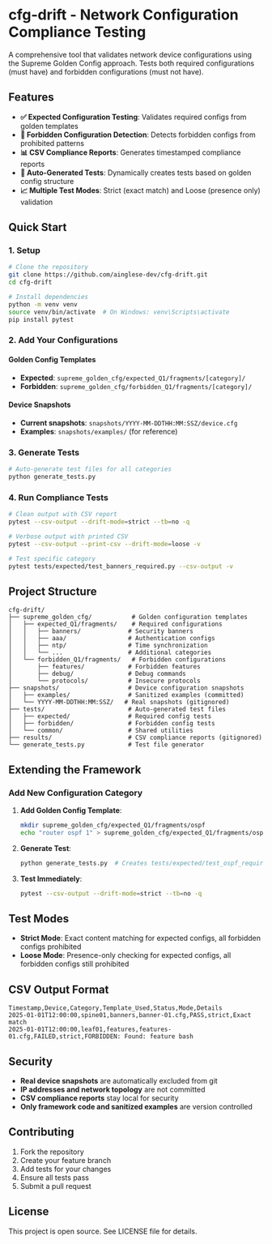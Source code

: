 # cfg-drift - Network Configuration Compliance Testing

A comprehensive tool that validates network device configurations using the Supreme Golden Config approach. Tests both required configurations (must have) and forbidden configurations (must not have).

## Features

- **✅ Expected Configuration Testing**: Validates required configs from golden templates
- **🚫 Forbidden Configuration Detection**: Detects forbidden configs from prohibited patterns
- **📊 CSV Compliance Reports**: Generates timestamped compliance reports
- **🔧 Auto-Generated Tests**: Dynamically creates tests based on golden config structure
- **📈 Multiple Test Modes**: Strict (exact match) and Loose (presence only) validation

## Quick Start

### 1. Setup
```bash
# Clone the repository
git clone https://github.com/ainglese-dev/cfg-drift.git
cd cfg-drift

# Install dependencies
python -m venv venv
source venv/bin/activate  # On Windows: venv\Scripts\activate
pip install pytest
```

### 2. Add Your Configurations

#### Golden Config Templates
- **Expected**: `supreme_golden_cfg/expected_Q1/fragments/[category]/`
- **Forbidden**: `supreme_golden_cfg/forbidden_Q1/fragments/[category]/`

#### Device Snapshots
- **Current snapshots**: `snapshots/YYYY-MM-DDTHH:MM:SSZ/device.cfg`
- **Examples**: `snapshots/examples/` (for reference)

### 3. Generate Tests
```bash
# Auto-generate test files for all categories
python generate_tests.py
```

### 4. Run Compliance Tests
```bash
# Clean output with CSV report
pytest --csv-output --drift-mode=strict --tb=no -q

# Verbose output with printed CSV
pytest --csv-output --print-csv --drift-mode=loose -v

# Test specific category
pytest tests/expected/test_banners_required.py --csv-output -v
```

## Project Structure

```
cfg-drift/
├── supreme_golden_cfg/           # Golden configuration templates
│   ├── expected_Q1/fragments/    # Required configurations
│   │   ├── banners/             # Security banners
│   │   ├── aaa/                 # Authentication configs
│   │   ├── ntp/                 # Time synchronization
│   │   └── ...                  # Additional categories
│   └── forbidden_Q1/fragments/   # Forbidden configurations
│       ├── features/            # Forbidden features
│       ├── debug/               # Debug commands
│       └── protocols/           # Insecure protocols
├── snapshots/                   # Device configuration snapshots
│   ├── examples/                # Sanitized examples (committed)
│   └── YYYY-MM-DDTHH:MM:SSZ/   # Real snapshots (gitignored)
├── tests/                       # Auto-generated test files
│   ├── expected/                # Required config tests
│   ├── forbidden/               # Forbidden config tests
│   └── common/                  # Shared utilities
├── results/                     # CSV compliance reports (gitignored)
└── generate_tests.py            # Test file generator
```

## Extending the Framework

### Add New Configuration Category

1. **Add Golden Config Template**:
   ```bash
   mkdir supreme_golden_cfg/expected_Q1/fragments/ospf
   echo "router ospf 1" > supreme_golden_cfg/expected_Q1/fragments/ospf/ospf-corporate.cfg
   ```

2. **Generate Test**:
   ```bash
   python generate_tests.py  # Creates tests/expected/test_ospf_required.py
   ```

3. **Test Immediately**:
   ```bash
   pytest --csv-output --drift-mode=strict --tb=no -q
   ```

## Test Modes

- **Strict Mode**: Exact content matching for expected configs, all forbidden configs prohibited
- **Loose Mode**: Presence-only checking for expected configs, all forbidden configs still prohibited

## CSV Output Format

```csv
Timestamp,Device,Category,Template_Used,Status,Mode,Details
2025-01-01T12:00:00,spine01,banners,banner-01.cfg,PASS,strict,Exact match
2025-01-01T12:00:00,leaf01,features,features-01.cfg,FAILED,strict,FORBIDDEN: Found: feature bash
```

## Security

- **Real device snapshots** are automatically excluded from git
- **IP addresses and network topology** are not committed
- **CSV compliance reports** stay local for security
- **Only framework code and sanitized examples** are version controlled

## Contributing

1. Fork the repository
2. Create your feature branch
3. Add tests for your changes
4. Ensure all tests pass
5. Submit a pull request

## License

This project is open source. See LICENSE file for details.